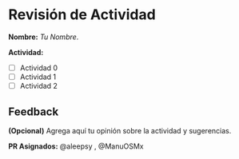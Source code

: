 # Revisión de Actividad

**Nombre:** *Tu Nombre*.

**Actividad:**

- [ ] Actividad 0
- [ ] Actividad 1
- [ ] Actividad 2

## Feedback

**(Opcional)** Agrega aquí tu opinión sobre la actividad y sugerencias.

**PR Asignados:** @aleepsy , @ManuOSMx